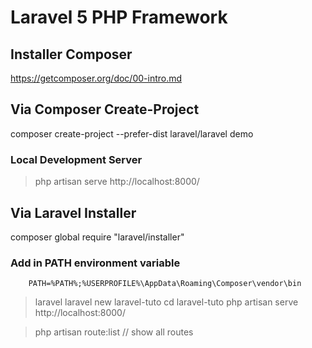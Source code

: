 

# Laravel 5 PHP Framework

## Installer Composer
 https://getcomposer.org/doc/00-intro.md


 
## Via Composer Create-Project
 composer create-project --prefer-dist laravel/laravel demo
 ### Local Development Server 
   > php artisan serve
   http://localhost:8000/


## Via Laravel Installer
   composer global require "laravel/installer"

   ### Add in PATH environment variable
        PATH=%PATH%;%USERPROFILE%\AppData\Roaming\Composer\vendor\bin

   > laravel
   > laravel new laravel-tuto
   > cd laravel-tuto
   > php artisan serve
   http://localhost:8000/

   > php artisan route:list // show all routes
